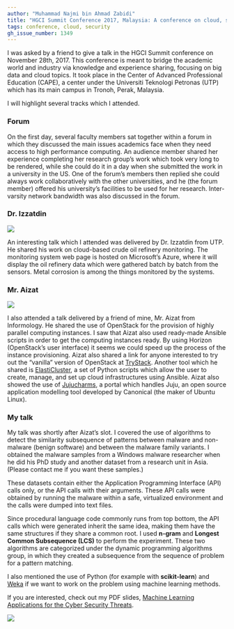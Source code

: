 ```yaml
---
author: "Muhammad Najmi bin Ahmad Zabidi"
title: "HGCI Summit Conference 2017, Malaysia: A conference on cloud, security and big data"
tags: conference, cloud, security
gh_issue_number: 1349
---
```


I was asked by a friend to give a talk in the HGCI Summit conference on November 28th, 2017. This conference is meant to bridge the academic world and industry via knowledge and experience sharing, focusing on big data and cloud topics. It took place in the Center of Advanced Professional Education (CAPE), a center under the Universiti Teknologi Petronas (UTP) which has its main campus in Tronoh, Perak, Malaysia.

I will highlight several tracks which I attended.

### Forum

On the first day, several faculty members sat together within a forum in which they discussed the main issues academics face when they need access to high performance computing. An audience member shared her experience completing her research group’s work which took very long to be rendered, while she could do it in a day when she submitted the work in a university in the US. One of the forum’s members then replied she could always work collaboratively with the other universities, and he (the forum member) offered his university’s facilities to be used for her research. Inter-varsity network bandwidth was also discussed in the forum.

### Dr. Izzatdin

<img src="/blog/2017/12/12/hgci-summit-2017/utp.jpg"/>

An interesting talk which I attended was delivered by Dr. Izzatdin from UTP. He shared his work on cloud-based crude oil refinery monitoring. The monitoring system web page is hosted on Microsoft’s Azure, where it will display the oil refinery data which were gathered batch by batch from the sensors. Metal corrosion is among the things monitored by the systems.

### Mr. Aizat

<img src="/blog/2017/12/12/hgci-summit-2017/aizat.jpg"/>

I also attended a talk delivered by a friend of mine, Mr. Aizat from Informology. He shared the use of OpenStack for the provision of highly parallel computing instances. I saw that Aizat also used ready-made Ansible scripts in order to get the computing instances ready. By using Horizon (OpenStack’s user interface) it seems we could speed up the process of the instance provisioning. Aizat also shared a link for anyone interested to try out the “vanilla” version of OpenStack at [TryStack](http://trystack.org/). Another tool which he shared is [ElastiCluster](https://github.com/gc3-uzh-ch/elasticluster), a set of Python scripts which allow the user to create, manage, and set up cloud infrastructures using Ansible. Aizat also showed the use of [Jujucharms](https://jujucharms.com), a portal which handles Juju, an open source application modelling tool developed by Canonical (the maker of Ubuntu Linux).

### My talk

My talk was shortly after Aizat’s slot. I covered the use of algorithms to detect the similarity subsequence of patterns between malware and non-malware (benign software) and between the malware family variants. I obtained the malware samples from a Windows malware researcher when he did his PhD study and another dataset from a research unit in Asia. (Please contact me if you want these samples.)

These datasets contain either the Application Programming Interface (API) calls only, or the API calls with their arguments. These API calls were obtained by running the malware within a safe, virtualized environment and the calls were dumped into text files.

Since procedural language code commonly runs from top bottom, the API calls which were generated inherit the same idea, making them have the same structures if they share a common root. I used **n-gram** and **Longest Common Subsequence (LCS)** to perform the experiment. These two algorithms are categorized under the dynamic programming algorithms group, in which they created a subsequence from the sequence of problem for a pattern matching.

I also mentioned the use of Python (for example with **scikit-learn**) and [Weka](https://www.cs.waikato.ac.nz/ml/weka) if we want to work on the problem using machine learning methods.

If you are interested, check out my PDF slides, [Machine Learning Applications for the Cyber Security Threats](/blog/2017/12/12/hgci-summit-2017/najmi_hgci_slides_2017.pdf).

<img src="/blog/2017/12/12/hgci-summit-2017/aizat2.jpg"/>

